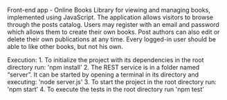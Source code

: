 Front-end app - Online Books Library for viewing and managing books, implemented using JavaScript.
The application allows visitors to browse through the posts catalog. Users may register with an email and password which allows them to create their own books. Post authors can also edit or delete their own publications at any time. Every logged-in user should be able to like other books, but not his own.

Execution:
	1. To initialize the project with its dependencies in the root directory run: 'npm install'
	2. The REST service is in a folder named “server”. It can be started by opening a terminal in its 			directory and executing: 'node server.js'
	3. To start the project  in the root directory run: 'npm start'
	4. To execute the tests in the root directory run 'npm test'
